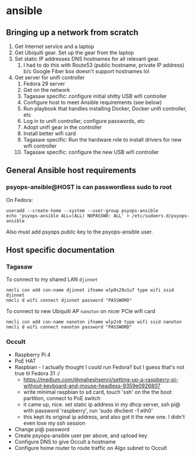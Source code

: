 # ansible

## Bringing up a network from scratch

1.  Get Internet service and a laptop
1.  Get Ubiquiti gear. Set up the gear from the laptop
1.  Set static IP addresses DNS hostnames for all relevant gear.
	1.  I had to do this with Route53 (public hostname, private IP address) b/c Google Fiber box doesn't support hostnames lol
1.  Get server for unifi controller
    1.  Fedora 29 server
	1.  Get on the network
	1.  Tagasaw specific: configure initial shitty USB wifi controller
	1.  Configure host to meet Ansible requirements (see below)
	1.  Run playbook that handles installing Docker, Docker unifi controller, etc
	1.  Log in to unifi controller, configure passwords, etc
	1.  Adopt unifi gear in the controller
	1.  Install better wifi card
	1.  Tagasaw specific: Run the hardware role to install drivers for new wifi controller
	1.  Tagasaw specific: configure the new USB wifi controller

## General Ansible host requirements

### psyops-ansible@HOST is can passwordless sudo to root

On Fedora:

    useradd --create-home --system --user-group psyops-ansible
    echo 'psyops-ansible ALL=(ALL) NOPASSWD: ALL' > /etc/sudoers.d/psyops-ansible

Also must add psyops public key to the psyops-ansible user.

## Host specific documentation

### Tagasaw

To connect to my shared LAN `djinnet`

    nmcli con add con-name djinnet ifname wlp0s29u1u7 type wifi ssid djinnet
    nmcli d wifi connect djinnet password "PASSWORD"

To connect to new Ubiquiti AP `nanoton` on nicer PCIe wifi card

    nmcli con add con-name nanoton ifname wlp2s0 type wifi ssid nanoton
    nmcli d wifi connect nanoton password "PASSWORD"

### Occult

* Raspberry Pi 4
* PoE HAT
* Raspbian - I actually thought I could run Fedora? but I guess that's not true til Fedora 31 :/
  * https://medium.com/@maheshsenni/setting-up-a-raspberry-pi-without-keyboard-and-mouse-headless-9359e0926807
  * write minimal raspbian to sd card, touch 'ssh' on the the boot partition, connect to PoE switch
  * it came up, nice. set static ip address in my dhcp server, ssh pi@ with password 'raspberry', run 'sudo dhclient -1 eth0'
  * this kept its original ip address, and also got it the new one. I didn't even lose my ssh session
* Change pi@ password
* Create psyops-ansible user per above, and upload key
* Configure DNS to give Occult a hostname
* Configure home router to route traffic on Algo subnet to Occult
